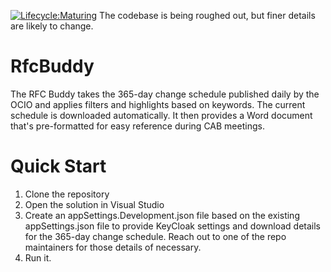 [![Lifecycle:Maturing](https://img.shields.io/badge/Lifecycle-Maturing-007EC6)](https://github.com/bcgov/repomountie/blob/master/doc/lifecycle-badges.md) The codebase is being roughed out, but finer details are likely to change.

# RfcBuddy
The RFC Buddy takes the 365-day change schedule published daily by the OCIO and applies filters and highlights based on keywords. The current schedule is downloaded automatically. It then provides a Word document that's pre-formatted for easy reference during CAB meetings.

# Quick Start
1. Clone the repository
1. Open the solution in Visual Studio
1. Create an appSettings.Development.json file based on the existing appSettings.json file to provide KeyCloak settings and download details for the 365-day change schedule. Reach out to one of the repo maintainers for those details of necessary.
1. Run it.